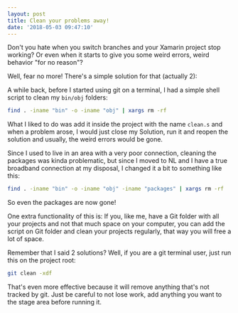 ```yaml
---
layout: post
title: Clean your problems away!
date: '2018-05-03 09:47:10'
---
```


Don't you hate when you switch branches and your Xamarin project stop working?
Or even when it starts to give you some weird errors, weird behavior "for no reason"?

Well, fear no more! There's a simple solution for that (actually 2):

A while back, before I started using git on a terminal, I had a simple shell script to clean my `bin/obj` folders: 
```bash
find . -iname "bin" -o -iname "obj" | xargs rm -rf
```

What I liked to do was add it inside the project with the name `clean.s` and when a problem arose, I would just close my Solution, run it and reopen the solution and usually, the weird errors would be gone. 

Since I used to live in an area with a very poor connection, cleaning the packages was kinda problematic, but since I moved to NL and I have a true broadband connection at my disposal, I changed it a bit to something like this: 
```bash
find . -iname "bin" -o -iname "obj" -iname "packages" | xargs rm -rf
```

So even the packages are now gone!

One extra functionality of this is: If you, like me, have a Git folder with all your projects and not that much space on your computer, you can add the script on Git folder and clean your projects regularly, that way you will free a lot of space.

Remember that I said 2 solutions? Well, if you are a git terminal user, just run this on the project root:
```bash
git clean -xdf
```

That's even more effective because it will remove anything that's not tracked by git. 
Just be careful to not lose work, add anything you want to the stage area before running it. 